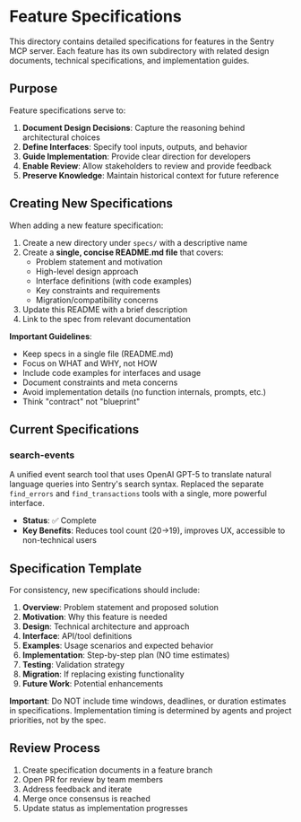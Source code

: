 # Feature Specifications

This directory contains detailed specifications for features in the Sentry MCP server. Each feature has its own subdirectory with related design documents, technical specifications, and implementation guides.


## Purpose

Feature specifications serve to:

1. **Document Design Decisions**: Capture the reasoning behind architectural choices
2. **Define Interfaces**: Specify tool inputs, outputs, and behavior
3. **Guide Implementation**: Provide clear direction for developers
4. **Enable Review**: Allow stakeholders to review and provide feedback
5. **Preserve Knowledge**: Maintain historical context for future reference

## Creating New Specifications

When adding a new feature specification:

1. Create a new directory under `specs/` with a descriptive name
2. Create a **single, concise README.md file** that covers:
   - Problem statement and motivation
   - High-level design approach
   - Interface definitions (with code examples)
   - Key constraints and requirements
   - Migration/compatibility concerns
3. Update this README with a brief description
4. Link to the spec from relevant documentation

**Important Guidelines**:
- Keep specs in a single file (README.md)
- Focus on WHAT and WHY, not HOW
- Include code examples for interfaces and usage
- Document constraints and meta concerns
- Avoid implementation details (no function internals, prompts, etc.)
- Think "contract" not "blueprint"

## Current Specifications

### search-events
A unified event search tool that uses OpenAI GPT-5 to translate natural language queries into Sentry's search syntax. Replaced the separate `find_errors` and `find_transactions` tools with a single, more powerful interface.

- **Status**: ✅ Complete
- **Key Benefits**: Reduces tool count (20→19), improves UX, accessible to non-technical users

## Specification Template

For consistency, new specifications should include:

1. **Overview**: Problem statement and proposed solution
2. **Motivation**: Why this feature is needed
3. **Design**: Technical architecture and approach
4. **Interface**: API/tool definitions
5. **Examples**: Usage scenarios and expected behavior
6. **Implementation**: Step-by-step plan (NO time estimates)
7. **Testing**: Validation strategy
8. **Migration**: If replacing existing functionality
9. **Future Work**: Potential enhancements

**Important**: Do NOT include time windows, deadlines, or duration estimates in specifications. Implementation timing is determined by agents and project priorities, not by the spec.

## Review Process

1. Create specification documents in a feature branch
2. Open PR for review by team members
3. Address feedback and iterate
4. Merge once consensus is reached
5. Update status as implementation progresses